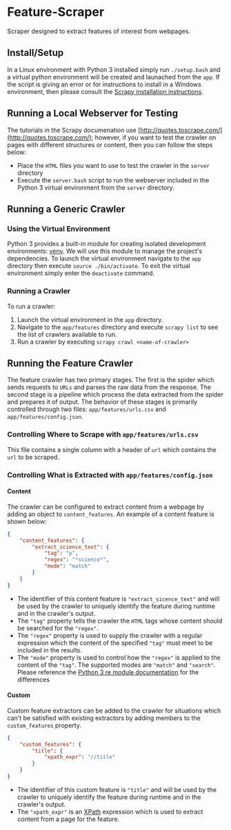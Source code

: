 # Feature-Scraper

Scraper designed to extract features of interest from webpages.

## Install/Setup
In a Linux environment with Python 3 installed simply run `./setup.bash` and a virtual python environment will be created and launached from the `app`. If the script is giving an error or for instructions to install in a Windows environment, then please consult the [Scrapy installation instructions](https://docs.scrapy.org/en/latest/intro/install.html).

## Running a Local Webserver for Testing
The tutorials in the Scrapy documenation use [http://quotes.toscrape.com/](http://quotes.toscrape.com/); however, if you want to test the crawler on pages with different structures or content, then you can follow the steps below:
- Place the `HTML` files you want to use to test the crawler in the `server` directory
- Execute the `server.bash` script to run the webserver included in the Python 3 virtual environment from the `server` directory.

## Running a Generic Crawler

### Using the Virtual Environment

Python 3 provides a built-in module for creating isolated development environments: [venv](https://docs.python.org/3/library/venv.html). We will use this module to manage the project's dependencies. To launch the virtual environment navigate to the `app` directory then execute `source ./bin/activate`. To exit the virtual environment simply enter the `deactivate` command.

### Running a Crawler

To run a crawler:

1. Launch the virtual environment in the `app` directory.
1. Navigate to the `app/features` directory and execute `scrapy list` to see the list of crawlers available to run.
1. Run a crawler by executing `scrapy crawl <name-of-crawler>`

## Running the Feature Crawler

The feature crawler has two primary stages. The first is the spider which sends requests to `URLs` and parses the raw data from the response. The second stage is a pipeline which process the data extracted from the spider and prepares it of output. The behavior of these stages is primarily controlled through two files: `app/features/urls.csv` and `app/features/config.json`.

### Controlling Where to Scrape with `app/features/urls.csv`
This file contains a single column with a header of `url` which contains the `url` to be scraped.

### Controlling What is Extracted with `app/features/config.json`

#### Content
The crawler can be configured to extract content from a webpage by adding an object to `content_features`. An example of a content feature is shown below:
```json
{
    "content_features": {
        "extract_science_text": {
            "tag": "p",
            "regex": "*science*",
            "mode": "match"
        }
    }
}
```
- The identifier of this content feature is `"extract_sicence_text"` and will be used by the crawler to uniquely identify the feature during runtime and in the crawler's output.
- The `"tag"` property tells the crawler the `HTML` tags whose content should be searched for the `"regex"`.
- The `"regex"` property is used to supply the crawler with a regular expression which the content of the specified `"tag"` must meet to be included in the results.
- The `"mode"` property is used to control how the `"regex"` is applied to the content of the `"tag"`. The supported modes are `"match"` and `"search"`. Please reference the [Python 3 re module documentation](https://docs.python.org/3/library/re.html) for the differences

#### Custom
Custom feature extractors can be added to the crawler for situations which can't be satisfied with existing extractors by adding members to the `custom_features` property.
```json
{
    "custom_features": {
        "title": {
            "xpath_expr": "//title"
        }
    }
}
```
- The identifier of this custom feature is `"title"` and will be used by the crawler to uniquely identify the feature during runtime and in the crawler's output.
- The `"xpath_expr"` is an [XPath](https://docs.scrapy.org/en/latest/topics/selectors.html#working-with-xpaths) expression which is used to extract content from a page for the feature.